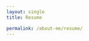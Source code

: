 ```yaml
---
layout: single
title: Resume

permalink: /about-me/resume/
---
```


<object data="{{ site.baseurl }}/assets/files/lisha-shi-resume.pdf" width="1000" height="1000" type='application/pdf'></object>